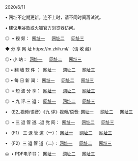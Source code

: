 <p>2020/6/11
<p>• 网址不定期更新，连不上时，请不同时间再试试。
<p>• 建议用谷歌或火狐官方浏览器访问。
<p>◎  • 视 频： 
<a href="http://hja.csso.cam/" target="_blank">网址一</a> 　 
<a href="http://hue.csso.cam/" target="_blank">网址二</a> 　 
<a href="http://hqq.csso.cam/b.html" target="_blank">网址三</a>
<p>◆ 分 享 网 址  https://m.zhih.ml/  （请 收 藏） </p>

<p>◎•  小 站：  
<a href="http://hja.csso.cam/f.html" target="_blank">网址一</a> 　 
<a href="http://hue.csso.cam/h.html" target="_blank">网址二</a> 　 
<a href="http://hqq.csso.cam/k/" target="_blank">网址三</a></p><p>

<p>◎  • 翻 墙 软 件 ：  
<a href="http://hja.csso.cam/ff/" target="_blank">网址一</a> 　 
<a href="http://hue.csso.cam/s/read/a1_nd.html" target="_blank">网址二</a> 　 
<a href="http://hqq.csso.cam/ff/index.html" target="_blank">网址三</a></p>
<p>◎  • 每 日 新 闻：  
<a href="http://hja.csso.cam/day/" target="_blank">网址一</a> 　 
<a href="http://hue.csso.cam/day/" target="_blank">网址二</a> 　 
<a href="http://hqq.csso.cam/day/index.html" target="_blank">网址三</a></p>
<p>◎   • 短 波 分 享：  
<a href="http://hja.csso.cam/h/" target="_blank">网址一</a> 　 
<a href="http://hqq.csso.cam/h/" target="_blank">网址二</a> 　 
<a href="http://hue.csso.cam/h/index.html" target="_blank">网址三</a></p>
<p>◎   • 九 评.三 退：  
<a href="http://hja.csso.cam/t/" target="_blank">网址一</a> 　 
<a href="http://hqq.csso.cam/v2/index.html" target="_blank">网址二</a> 　 
<a href="http://hue.csso.cam/tt/index.html" target="_blank">网址三</a> 　</p>
<p>  • （E2_视频/语音）《九 评》视频/语音: 
<a href="http://hja.csso.cam/7738.html" target="_blank">网址一</a> 　 
<a href="http://hqq.csso.cam/7614.html" target="_blank">网址二</a> 　 
<a href="http://hue.csso.cam/7633.html" target="_blank">网址三</a></p>
<p>◎   • 三 退 管 道...退 党 网：  
<a href="http://hja.csso.cam/go/td1.html" target="_blank">网址一</a> 　 
<a href="http://hqq.csso.cam/go/td2.html" target="_blank">网址二</a> 　 
<a href="http://hue.csso.cam/go/td3.html" target="_blank">网址三</a></p>
<p>  • （F1） 三 退 管 道（一）： 
<a href="http://hja.csso.cam/dd/" target="_blank">网址一</a> 　 
<a href="http://hqq.csso.cam/s/read/a1_tdx.html" target="_blank">网址二</a> 　 
<a href="http://hue.csso.cam/dd/" target="_blank">网址三</a></p>
<p>  • （F2）三 退 管 道（二）： 
<a href="http://hqq.csso.cam/d/" target="_blank">网址一</a> 　 
<a href="http://hja.csso.cam/d/index.html" target="_blank">网址二</a> 　 
<a href="http://hue.csso.cam/d/" target="_blank">网址三</a></p>
<p>◎   • PDF电子书：  
<a href="http://hja.csso.cam/p/" target="_blank">网址一</a> 　 
<a href="http://hue.csso.cam/p/index.html" target="_blank">网址二</a> 　 
<a href="http://hqq.csso.cam/p/" target="_blank">网址三</a></p>
